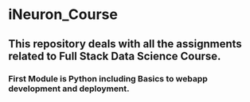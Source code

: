 # iNeuron_Course
## This repository deals with all the assignments related to Full Stack Data Science Course.
### First Module is Python including Basics to webapp development and deployment.
